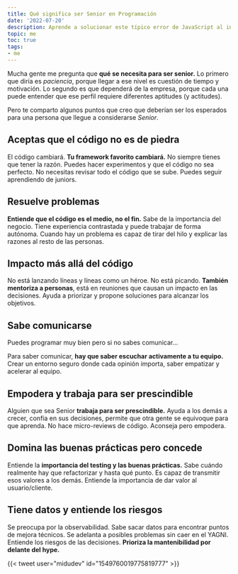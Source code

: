 ```yaml
---
title: Qué significa ser Senior en Programación
date: '2022-07-20'
description: Aprende a solucionar este típico error de JavaScript al intentar acceder a propiedades y atributos de un objeto
topic: me
toc: true
tags:
- me
---
```


Mucha gente me pregunta que **qué se necesita para ser senior.** Lo primero que diría es *paciencia*, porque llegar a ese nivel es cuestión de tiempo y motivación. Lo segundo es que dependerá de la empresa, porque cada una puede entender que ese perfil requiere diferentes aptitudes (y actitudes).

Pero te comparto algunos puntos que creo que deberían ser los esperados para una persona que llegue a considerarse *Senior*.

## Aceptas que el código no es de piedra

El código cambiará. **Tu framework favorito cambiará.**
No siempre tienes que tener la razón.
Puedes hacer experimentos y que el código no sea perfecto.
No necesitas revisar todo el código que se sube.
Puedes seguir aprendiendo de juniors.

## Resuelve problemas

**Entiende que el código es el medio, no el fin.** Sabe de la importancia del negocio.
Tiene experiencia contrastada y puede trabajar de forma autónoma.
Cuando hay un problema es capaz de tirar del hilo y explicar las razones al resto de las personas.

## Impacto más allá del código

No está lanzando líneas y líneas como un héroe. No está picando.
**También mentoriza a personas**, está en reuniones que causan un impacto en las decisiones.
Ayuda a priorizar y propone soluciones para alcanzar los objetivos.

## Sabe comunicarse

Puedes programar muy bien pero si no sabes comunicar...

Para saber comunicar, **hay que saber escuchar activamente a tu equipo.**
Crear un entorno seguro donde cada opinión importa, saber empatizar y acelerar al equipo.

## Empodera y trabaja para ser prescindible

Alguien que sea Senior **trabaja para ser prescindible.**
Ayuda a los demás a crecer, confía en sus decisiones, permite que otra gente se equivoque para que aprenda.
No hace micro-reviews de código. Aconseja pero empodera.

## Domina las buenas prácticas pero concede

Entiende la **importancia del testing y las buenas prácticas.**
Sabe cuándo realmente hay que refactorizar y hasta qué punto.
Es capaz de transmitir esos valores a los demás.
Entiende la importancia de dar valor al usuario/cliente.

## Tiene datos y entiende los riesgos

Se preocupa por la observabilidad.
Sabe sacar datos para encontrar puntos de mejora técnicos.
Se adelanta a posibles problemas sin caer en el YAGNI.
Entiende los riesgos de las decisiones.
**Prioriza la mantenibilidad por delante del hype.**

{{< tweet user="midudev" id="1549760019775819777" >}}
